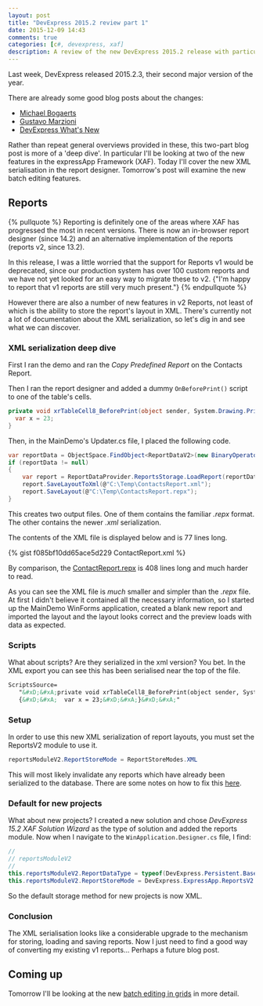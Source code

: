 ```yaml
---
layout: post
title: "DevExpress 2015.2 review part 1"
date: 2015-12-09 14:43
comments: true
categories: [c#, devexpress, xaf]
description: A review of the new DevExpress 2015.2 release with particular focus on the XAF ASP.NET report designer.
---
```

Last week, DevExpress released 2015.2.3, their second major version of the year.

There are already some good blog posts about the changes:

- [Michael Bogaerts](http://www.codeproject.com/Tips/1060260/Whats-New-for-XAF)
- [Gustavo Marzioni](http://vimarx.com/blog/92/)
- [DevExpress What's New](https://www.devexpress.com/Subscriptions/New-2015.xml?product=xaf)

Rather than repeat general overviews provided in these, this two-part blog post is more of a 'deep dive'. In particular I'll be looking at two of the new features in the expressApp Framework (XAF).
Today I'll cover the new XML serialisation in the report designer. Tomorrow's post will examine the new batch editing features.

## Reports ##

{% pullquote %}
Reporting is definitely one of the areas where XAF has progressed the most in recent versions. There is now an in-browser report designer (since 14.2) and an alternative implementation of the reports (reports v2, since 13.2). 

In this release, I was a little worried that the support for Reports v1 would be deprecated, since our production system has over 100 custom reports and we have not yet looked for an easy way to migrate these to v2. {"I'm happy to report that v1 reports are still very much present."}
{% endpullquote %}

However there are also a number of new features in v2 Reports, not least of which is the ability to store the report's layout in XML. There's currently not a lot of documentation about the XML serialization, so let's dig in and see what we can discover.

### XML serialization deep dive ###
First I ran the demo and ran the _Copy Predefined Report_ on the Contacts Report.

Then I ran the report designer and added a dummy `OnBeforePrint()` script to one of the table's cells.

```c#
private void xrTableCell8_BeforePrint(object sender, System.Drawing.Printing.PrintEventArgs e) {
  var x = 23;
}
```

Then, in the MainDemo's Updater.cs file, I placed the following code.
```c#
var reportData = ObjectSpace.FindObject<ReportDataV2>(new BinaryOperator("DisplayName", "Contacts Report") & new BinaryOperator("IsPredefined", new OperandValue(false)));
if (reportData != null)
{
    var report = ReportDataProvider.ReportsStorage.LoadReport(reportData);
    report.SaveLayoutToXml(@"C:\Temp\ContactsReport.xml");
    report.SaveLayout(@"C:\Temp\ContactsReport.repx");
}
```

This creates two output files. One of them contains the familiar _.repx_ format. The other contains the newer _.xml_ serialization.

The contents of the XML file is displayed below and is 77 lines long.

{% gist f085bf10dd65ace5d229 ContactReport.xml %}

By comparison, the [ContactReport.repx](https://gist.github.com/shamp00/f085bf10dd65ace5d229#file-contactsreport-repx) is 408 lines long and much harder to read.

As you can see the XML file is *much* smaller and simpler than the _.repx_ file. At first I didn't believe it contained all the necessary information, so I started up the MainDemo WinForms application, created a blank new report and imported the layout and the layout looks correct and the preview loads with data as expected.

### Scripts ###

What about scripts? Are they serialized in the xml version? You bet. In the XML export you can see this has been serialised near the top of the file.

```xml
ScriptsSource=
   "&#xD;&#xA;private void xrTableCell8_BeforePrint(object sender, System.Drawing.Printing.PrintEventArgs e) 
   {&#xD;&#xA;  var x = 23;&#xD;&#xA;}&#xD;&#xA;"
```

### Setup ###

In order to use this new XML serialization of report layouts, you must set the ReportsV2 module to use it.

```c#
reportsModuleV2.ReportStoreMode = ReportStoreModes.XML
```

This will most likely invalidate any reports which have already been serialized to the database. There are some notes on how to fix this [here](https://www.devexpress.com/Support/Center/Question/Details/T275363).

### Default for new projects ###

What about new projects? I created a new solution and chose *DevExpress 15.2 XAF Solution Wizard* as the type of solution and added the reports module. Now when I navigate to the `WinApplication.Designer.cs` file, I find:

```c#
//
// reportsModuleV2
//
this.reportsModuleV2.ReportDataType = typeof(DevExpress.Persistent.BaseImpl.ReportDataV2);
this.reportsModuleV2.ReportStoreMode = DevExpress.ExpressApp.ReportsV2.ReportStoreModes.XML;
```

So the default storage method for new projects is now XML.

### Conclusion ###

The XML serialisation looks like a considerable upgrade to the mechanism for storing, loading and saving reports. Now I just need to find a good way of converting my existing v1 reports... Perhaps a future blog post.

## Coming up ##

Tomorrow I'll be looking at the new [batch editing in grids](https://community.devexpress.com/blogs/eaf/archive/2015/11/24/xaf-validation-module-enhancements-for-windows-and-the-web-coming-soon-in-v15-2.aspx) in more detail.


